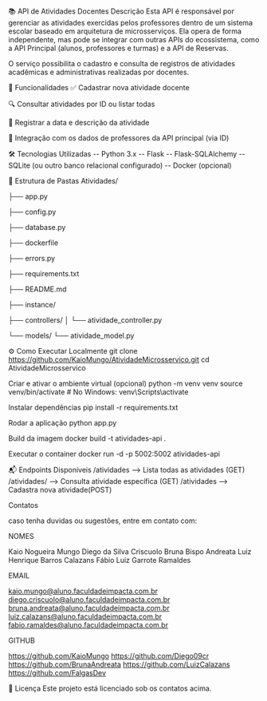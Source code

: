 📚 API de Atividades Docentes
Descrição Esta API é responsável por gerenciar as atividades exercidas pelos professores dentro de um sistema escolar baseado em arquitetura de microsserviços. Ela opera de forma independente, mas pode se integrar com outras APIs do ecossistema, como a API Principal (alunos, professores e turmas) e a API de Reservas.

O serviço possibilita o cadastro e consulta de registros de atividades acadêmicas e administrativas realizadas por docentes.

🚀 Funcionalidades
✅ Cadastrar nova atividade docente

🔍 Consultar atividades por ID ou listar todas

📆 Registrar a data e descrição da atividade

🔗 Integração com os dados de professores da API principal (via ID)

🛠️ Tecnologias Utilizadas
-- Python 3.x -- Flask -- Flask-SQLAlchemy -- SQLite (ou outro banco relacional configurado) -- Docker (opcional)

📁 Estrutura de Pastas
Atividades/

├── app.py  

├── config.py 

├── database.py  

├── dockerfile  

├── errors.py    

├── requirements.txt  

├── README.md    

├── instance/    

├── controllers/
│   └── atividade_controller.py  

└── models/
    └── atividade_model.py  


⚙️ Como Executar Localmente
git clone https://github.com/KaioMungo/AtividadeMicrosservico.git cd AtividadeMicrosservico

Criar e ativar o ambiente virtual (opcional)
python -m venv venv source venv/bin/activate # No Windows: venv\Scripts\activate

Instalar dependências
pip install -r requirements.txt

Rodar a aplicação
python app.py

Build da imagem
docker build -t atividades-api .

Executar o container
docker run -d -p 5002:5002 atividades-api

📬 Endpoints Disponíveis
/atividades -->	Lista todas as atividades (GET) /atividades/<id> -->  Consulta atividade específica (GET) /atividades -->	Cadastra nova atividade(POST)

Contatos

caso tenha duvidas ou sugestões, entre em contato com: 

NOMES

Kaio Nogueira Mungo
Diego da Silva Criscuolo
Bruna Bispo Andreata
Luiz Henrique Barros Calazans
Fábio Luiz Garrote Ramaldes

EMAIL

kaio.mungo@aluno.faculdadeimpacta.com.br
diego.criscuolo@aluno.faculdadeimpacta.com.br
bruna.andreata@aluno.faculdadeimpacta.com.br
luiz.calazans@aluno.faculdadeimpacta.com.br
fabio.ramaldes@aluno.faculdadeimpacta.com.br

GITHUB

https://github.com/KaioMungo
https://github.com/Diego09cr
https://github.com/BrunaAndreata
https://github.com/LuizCalazans
https://github.com/FalgasDev

📜 Licença Este projeto está licenciado sob os contatos acima.